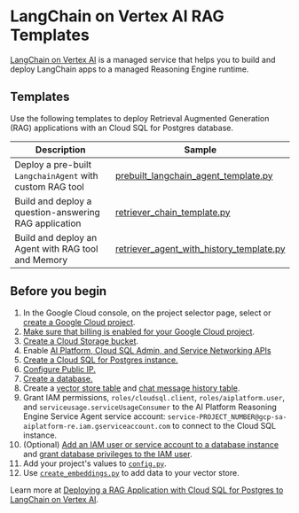 # LangChain on Vertex AI RAG Templates

[LangChain on Vertex AI](https://cloud.google.com/vertex-ai/generative-ai/docs/reasoning-engine/overview)
is a managed service that helps you to build and deploy LangChain apps to a managed Reasoning Engine runtime.

## Templates

Use the following templates to deploy Retrieval Augmented Generation (RAG) applications with an Cloud SQL for Postgres database.

Description | Sample
----------- | ------
Deploy a pre-built `LangchainAgent` with custom RAG tool | [prebuilt_langchain_agent_template.py](prebuilt_langchain_agent_template.py)
Build and deploy a question-answering RAG application | [retriever_chain_template.py](retriever_chain_template.p)
Build and deploy an Agent with RAG tool and Memory | [retriever_agent_with_history_template.py](retriever_agent_with_history_template.py)

## Before you begin

1. In the Google Cloud console, on the project selector page, select or [create a Google Cloud project](https://cloud.google.com/resource-manager/docs/creating-managing-projects).
1. [Make sure that billing is enabled for your Google Cloud project](https://cloud.google.com/billing/docs/how-to/verify-billing-enabled#console).
1. [Create a Cloud Storage bucket](https://cloud.google.com/storage/docs/creating-buckets).
1. Enable [AI Platform, Cloud SQL Admin, and Service Networking APIs](https://console.cloud.google.com/flows/enableapi?apiid=aiplatform.googleapis.com,sqladmin.googleapis.com,servicenetworking.googleapis.com&_ga=2.92928541.1293093187.1719511698-1945987529.1719351858)
1. [Create a Cloud SQL for Postgres instance.](https://cloud.google.com/sql/docs/postgres/create-instance)
1. [Configure Public IP.](https://cloud.google.com/sql/docs/postgres/configure-ip)
1. [Create a database.](https://cloud.google.com/sql/docs/postgres/create-manage-databases)
1. Create a [vector store table](https://github.com/googleapis/langchain-google-cloud-sql-pg-python/blob/main/docs/vector_store.ipynb) and [chat message history table](https://github.com/googleapis/langchain-google-cloud-sql-pg-python/blob/main/docs/chat_message_history.ipynb).
1. Grant IAM permissions, `roles/cloudsql.client`, `roles/aiplatform.user`, and `serviceusage.serviceUsageConsumer` to the AI Platform Reasoning Engine Service Agent service account: `service-PROJECT_NUMBER@gcp-sa-aiplatform-re.iam.gserviceaccount.com` to connect to the Cloud SQL instance.
1. (Optional) [Add an IAM user or service account to a database instance](https://cloud.google.com/sql/docs/postgres/add-manage-iam-users) and
[grant database privileges to the IAM user](https://cloud.google.com/sql/docs/postgres/add-manage-iam-users#grant-db-privileges).
1. Add your project's values to [`config.py`](config.py).
1. Use [`create_embeddings.py`](create_embeddings.py) to add data to your vector store.

Learn more at [Deploying a RAG Application with Cloud SQL for Postgres to LangChain on Vertex AI](https://github.com/GoogleCloudPlatform/generative-ai/blob/main/gemini/reasoning-engine/tutorial_cloud_sql_pg_rag_agent.ipynb).
